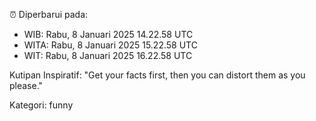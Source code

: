 ⏰ Diperbarui pada:
- WIB: Rabu, 8 Januari 2025 14.22.58 UTC
- WITA: Rabu, 8 Januari 2025 15.22.58 UTC
- WIT: Rabu, 8 Januari 2025 16.22.58 UTC

Kutipan Inspiratif:
"Get your facts first, then you can distort them as you please."


Kategori: funny

